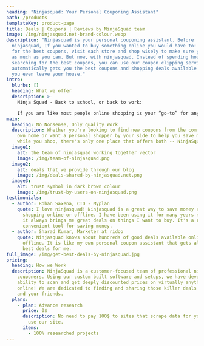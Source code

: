 ```yaml
---
heading: "Ninjasquad: Your Personal Couponing Assistant"
path: /products
templateKey: product-page
title: Deals | Coupons | Reviews by NinjaSquad team
image: /img/ninjasquad.net-brand-colour.webp
description: "Ninjasquad is your personal couponing assistant. Before
  ninjasquad, If you wanted to buy something online you would have to: search
  for the best coupons, visit each store and shop wisely to make sure you save
  as much as you can. But now, with ninjasquad. Instead of spending hours
  searching for the best coupons, you can use our coupon clipping service which
  automatically gets you the best coupons and shopping deals available before
  you even leave your house."
intro:
  blurbs: []
  heading: What we offer
  description: >-
    Ninja Squad - Back to school, or back to work:  

    If you are like most people online shopping is your “go-to” for anything you need. Everything from food, clothes, electronics, home equipment, and more can now be found online at a much lower price. However, finding those amazing deals can be difficult as websites and applications now make it easier than ever to comparison shop and discover lower prices. Ninja Squad has built the best place for you to find the cheapest prices on anything
main:
  heading: No Nonsense, Only quality Work
  description: Whether you're looking to find new coupons from the comfort of your
    own home or want a personal shopper by your side to help you save money
    while you shop, there's only one place that offers both -- NinjaSquad.Net
  image1:
    alt: the team of ninjasquad working together vector
    image: /img/team-of-ninjasquad.png
  image2:
    alt: deals that we provide through our blog
    image: /img/deals-shared-by-ninjasquad.net.png
  image3:
    alt: trust symbol in dark brown colour
    image: /img/trust-by-users-on-ninjasquad.png
testimonials:
  - author: Rohan Saxena, CTO - Myplan
    quote: I love ninjasquad! Ninjasquad is a great way to save money and time when
      shopping online or offline. I have been using it for many years now, and
      it always brings me great deals on things I want to buy. It's a really
      convenient tool for saving money.
  - author: Sharad Kumar, Marketer at ridoo
    quote: Ninjasquad knows about hundreds of good deals available online and
      offline. It is like my own personal coupon assistant that gets all the
      best deals for me.
full_image: /img/get-best-deals-by-ninjasquad.jpg
pricing:
  heading: How we Work
  description: NinjaSquad is a customer-focused team of professional ninja
    couponers. Using our custom built software and setups, we have developed the
    ability to scan and get deeply discounted prices on virtually anything
    online! We are dedicated to finding and sharing those killer deals with you
    and your friends.
  plans:
    - plan: Advance research
      price: 0$
      description: No need to pay 100$ to sites that scrape data for you. Instead you
        use our site.
      items:
        - 100% researched projects
---
```

